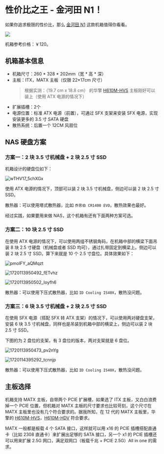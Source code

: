 # 性价比之王 - 金河田 N1！

如果你追求极限的性价比，那么 [金河田 N1](https://www.goldenfield.com.cn/Ch/Product/Product1175.html) 这款机箱值得你看看。

![](https://www.goldenfield.com.cn/Upload/PicFile/201541_201710_75.jpg)

机箱参考价格：￥120。

## 机箱基本信息

- 机箱尺寸：260 * 328 * 202mm（宽 * 高 * 深）
- 主板：ITX，MATX 主板（仅限 22*17cm 尺寸）
    > 根据实测：（19.7 cm x 18.8 cm） 的华擎 [H610M-HVS](https://www.asrock.com/MB/Intel/H610M-HVS/index.cn.asp) 主板刚好可以装上（使用 ATX 电源的情况下）
- 扩展插槽：2个
- 电源位置：标准 ATX 电源（前置），可通过 SFX 支架来安装 SFX 电源，实现安装更多的 3.5 寸 SATA 硬盘
- 散热系统：后置一个 12CM 风扇位

## NAS 硬盘方案

### 方案一：2 块 3.5 寸机械盘 + 2 块 2.5 寸 SSD

机箱设计的硬盘位如下：

![wTHV17_5chXGx](https://img-1255332810.cos.ap-chengdu.myqcloud.com/wTHV17_5chXGx.png)

使用 ATX 电源的情况下，顶部可以装 2 块 3.5 寸机械盘，侧边可以装 2 块 2.5 寸 SSD。

散热器：可以使用塔式散热器，比如 `乔思伯 CR1400 EVO`，散热效果也最好。

经过实践，如果要用来做 NAS，这个机箱有还有下面两种方案可选。

### 方案二：10 块 2.5 寸 SSD

在使用 ATX 电源的情况下，可以使用两组不锈钢角码，在机箱中部的横梁下面吊装 8 块 2.5 寸硬盘（机械盘或者 SSD 均可），通过扎带固定到横梁上。侧边可以装 2 块 2.5 寸 SSD。算下来就是 10 个 2.5 寸盘位。具体效果如下：

![pmolFY_aQMqzt](https://img-1255332810.cos.ap-chengdu.myqcloud.com/pmolFY_aQMqzt.png)

![1720113950492_fETvhz](https://img-1255332810.cos.ap-chengdu.myqcloud.com/1720113950492_fETvhz.jpg)

![1720113950502_Ioyfh6](https://img-1255332810.cos.ap-chengdu.myqcloud.com/1720113950502_Ioyfh6.jpg)

散热器：可以使用下压式散热器，比如 `ID Cooling IS40X`，散热没问题。

### 方案三：6 块 3.5 寸机械盘 + 2 块 2.5 寸 SSD

在使用 SFX 电源（搭配 SFX 转 ATX 支架）的情况下，可以使用两对硬盘支架，安装 6 块 3.5 寸机械盘，同样也是吊装到机箱中部的横梁上，侧边可以装 2 块 2.5 寸 SSD。

下图的为 2 盘位的支架，有 3 盘位的版本，两对支架就是 6 盘位。

![1720113950473_pv2nYg](https://img-1255332810.cos.ap-chengdu.myqcloud.com/1720113950473_pv2nYg.jpg)

![1720114395292_tcnnjp](https://img-1255332810.cos.ap-chengdu.myqcloud.com/1720114395292_tcnnjp.jpg)

散热器：可以使用下压式散热器，比如 `ID Cooling IS40X`，散热没问题。

## 主板选择

机箱支持 MATX 主板，自带两个 PCIE 扩展槽，如果选了 ITX 主板，又白白浪费掉一个 PCIE 位置，但机箱对 MATX 主板的尺寸要求也比较苛刻，这个尺寸在 MATX 主板里也没有几个符合要求的。据我所知，在 12 代的 MATX 主板里，华擎的 [H610M-HVS](https://www.asrock.com/MB/Intel/H610M-HVS/index.cn.asp)，[H610M-HDV](https://www.asrock.com/MB/Intel/H610M-HDV/index.cn.asp) 符合要求。

MATX 一般都是板载 4 个 SATA 接口，这样就可以用 x16 的 PCIE 插槽搭配直通卡（比如 2308 直通卡）来扩展出足够的 SATA 接口，另一个 x1 的 PCIE 插槽还可以用来扩展 2.5G 网口，满足双网口（板载千兆 + PCIE 2.5G）All in one 的需求。

